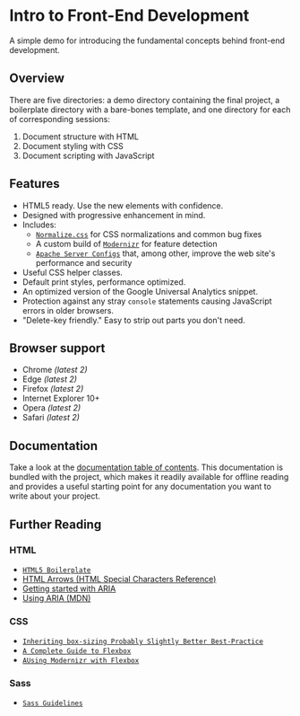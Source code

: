 # Intro to Front-End Development

A simple demo for introducing the fundamental concepts behind front-end development.


## Overview

There are five directories: a demo directory containing the final project, a boilerplate directory with a bare-bones template, and one directory for each of corresponding sessions:

1. Document structure with HTML
2. Document styling with CSS
3. Document scripting with JavaScript


## Features

* HTML5 ready. Use the new elements with confidence.
* Designed with progressive enhancement in mind.
* Includes:
  * [`Normalize.css`](https://necolas.github.com/normalize.css/)
    for CSS normalizations and common bug fixes
  * A custom build of [`Modernizr`](https://modernizr.com/) for feature
    detection
  * [`Apache Server Configs`](https://github.com/h5bp/server-configs-apache)
    that, among other, improve the web site's performance and security
* Useful CSS helper classes.
* Default print styles, performance optimized.
* An optimized version of the Google Universal Analytics snippet.
* Protection against any stray `console` statements causing JavaScript
  errors in older browsers.
* "Delete-key friendly." Easy to strip out parts you don't need.


## Browser support

* Chrome *(latest 2)*
* Edge *(latest 2)*
* Firefox *(latest 2)*
* Internet Explorer 10+
* Opera *(latest 2)*
* Safari *(latest 2)*


## Documentation

Take a look at the [documentation table of contents](Docs/TOC.md).
This documentation is bundled with the project, which makes it readily
available for offline reading and provides a useful starting point for
any documentation you want to write about your project.


## Further Reading

### HTML
* [`HTML5 Boilerplate`](https://html5boilerplate.com/)
* [HTML Arrows (HTML Special Characters Reference)](http://htmlarrows.com/)
* [Getting started with ARIA](http://a11yproject.com/posts/getting-started-aria/)
* [Using ARIA (MDN)](https://developer.mozilla.org/en-US/docs/Web/Accessibility/ARIA/ARIA_Techniques)

### CSS
* [`Inheriting box-sizing Probably Slightly Better Best-Practice`](https://css-tricks.com/inheriting-box-sizing-probably-slightly-better-best-practice/)
* [`A Complete Guide to Flexbox`](https://css-tricks.com/snippets/css/a-guide-to-flexbox/)
* [`AUsing Modernizr with Flexbox`](http://zomigi.com/blog/using-modernizr-with-flexbox/)

### Sass
* [`Sass Guidelines`](https://sass-guidelin.es/)